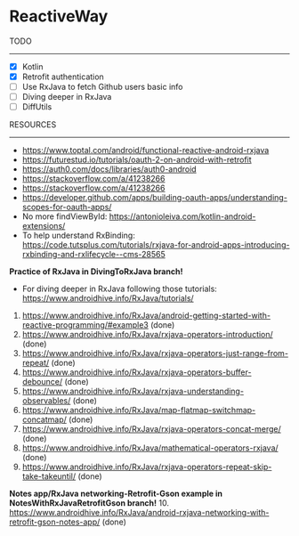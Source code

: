 # ReactiveWay

TODO
_____________________________________________________________
- [X] Kotlin
- [X] Retrofit authentication
- [ ] Use RxJava to fetch Github users basic info
- [ ] Diving deeper in RxJava
- [ ] DiffUtils
 
RESOURCES
_____________________________________________________________
- https://www.toptal.com/android/functional-reactive-android-rxjava
- https://futurestud.io/tutorials/oauth-2-on-android-with-retrofit
- https://auth0.com/docs/libraries/auth0-android
- https://stackoverflow.com/a/41238266
- https://stackoverflow.com/a/41238266
- https://developer.github.com/apps/building-oauth-apps/understanding-scopes-for-oauth-apps/
- No more findViewById: https://antonioleiva.com/kotlin-android-extensions/
- To help understand RxBinding: https://code.tutsplus.com/tutorials/rxjava-for-android-apps-introducing-rxbinding-and-rxlifecycle--cms-28565

**Practice of RxJava in DivingToRxJava branch!**

- For diving deeper in RxJava following those tutorials: https://www.androidhive.info/RxJava/tutorials/
1. https://www.androidhive.info/RxJava/android-getting-started-with-reactive-programming/#example3 (done)
2. https://www.androidhive.info/RxJava/rxjava-operators-introduction/ (done)
3. https://www.androidhive.info/RxJava/rxjava-operators-just-range-from-repeat/ (done)
4. https://www.androidhive.info/RxJava/rxjava-operators-buffer-debounce/ (done)
5. https://www.androidhive.info/RxJava/rxjava-understanding-observables/ (done)
6. https://www.androidhive.info/RxJava/map-flatmap-switchmap-concatmap/ (done)
7. https://www.androidhive.info/RxJava/rxjava-operators-concat-merge/ (done)
8. https://www.androidhive.info/RxJava/mathematical-operators-rxjava/ (done)
9. https://www.androidhive.info/RxJava/rxjava-operators-repeat-skip-take-takeuntil/ (done)

**Notes app/RxJava networking-Retrofit-Gson example in NotesWithRxJavaRetrofitGson branch!**
10. https://www.androidhive.info/RxJava/android-rxjava-networking-with-retrofit-gson-notes-app/ (done)
